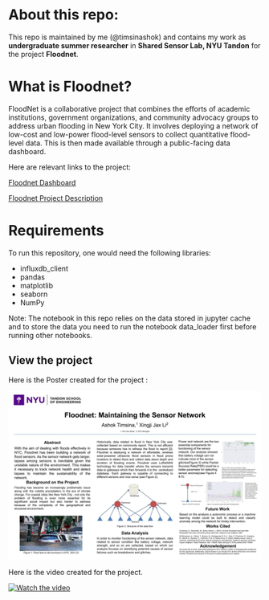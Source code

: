 # About this repo:

This repo is maintained by me (@timsinashok) and contains my work as **undergraduate summer researcher** in **Shared Sensor Lab, NYU Tandon** for the project **Floodnet**. 

# What is Floodnet?

FloodNet is a collaborative project that combines the efforts of academic institutions, government organizations, and community advocacy groups to address urban flooding in New York City. It involves deploying a network of low-cost and low-power flood-level sensors to collect quantitative flood-level data. This is then made available through a public-facing data dashboard. 

Here are relevant links to the project:

[Floodnet Dashboard](https://www.floodnet.nyc/) 


[Floodnet Project Description](https://climate.cityofnewyork.us/initiatives/floodnet/)

# Requirements
To run this repository, one would need the following libraries:
- influxdb_client
- pandas
- matplotlib
- seaborn
- NumPy

Note: The notebook in this repo relies on the data stored in jupyter cache and to store the data  you need to run the notebook data_loader first before running other notebooks.

## View the project

Here is the Poster created for the project :

![](https://github.com/timsinashok/floodnet_ugsrp-2023/blob/main/images/Floodnet_23_summer_poster.pptx.jpg)


Here is the video created for the project.

[![Watch the video](https://i9.ytimg.com/vi/DMD-5mNnkGU/sddefault.jpg?v=64c860fc&sqp=CPD7yaYG&rs=AOn4CLBdYXCVrrQSsNHD8ku92gOmjcIIVw)](https://www.youtube.com/watch?v=DMD-5mNnkGU&ab_channel=AshokTimsina)


